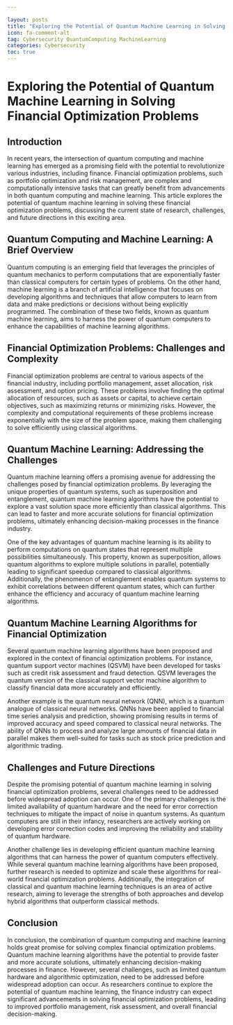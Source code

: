 ```yaml
---

layout: posts
title: "Exploring the Potential of Quantum Machine Learning in Solving Financial Optimization Problems"
icon: fa-comment-alt
tag: Cybersecurity QuantumComputing MachineLearning
categories: Cybersecurity
toc: true
---
```




# Exploring the Potential of Quantum Machine Learning in Solving Financial Optimization Problems

## Introduction

In recent years, the intersection of quantum computing and machine learning has emerged as a promising field with the potential to revolutionize various industries, including finance. Financial optimization problems, such as portfolio optimization and risk management, are complex and computationally intensive tasks that can greatly benefit from advancements in both quantum computing and machine learning. This article explores the potential of quantum machine learning in solving these financial optimization problems, discussing the current state of research, challenges, and future directions in this exciting area.

## Quantum Computing and Machine Learning: A Brief Overview

Quantum computing is an emerging field that leverages the principles of quantum mechanics to perform computations that are exponentially faster than classical computers for certain types of problems. On the other hand, machine learning is a branch of artificial intelligence that focuses on developing algorithms and techniques that allow computers to learn from data and make predictions or decisions without being explicitly programmed. The combination of these two fields, known as quantum machine learning, aims to harness the power of quantum computers to enhance the capabilities of machine learning algorithms.

## Financial Optimization Problems: Challenges and Complexity

Financial optimization problems are central to various aspects of the financial industry, including portfolio management, asset allocation, risk assessment, and option pricing. These problems involve finding the optimal allocation of resources, such as assets or capital, to achieve certain objectives, such as maximizing returns or minimizing risks. However, the complexity and computational requirements of these problems increase exponentially with the size of the problem space, making them challenging to solve efficiently using classical algorithms.

## Quantum Machine Learning: Addressing the Challenges

Quantum machine learning offers a promising avenue for addressing the challenges posed by financial optimization problems. By leveraging the unique properties of quantum systems, such as superposition and entanglement, quantum machine learning algorithms have the potential to explore a vast solution space more efficiently than classical algorithms. This can lead to faster and more accurate solutions for financial optimization problems, ultimately enhancing decision-making processes in the finance industry.

One of the key advantages of quantum machine learning is its ability to perform computations on quantum states that represent multiple possibilities simultaneously. This property, known as superposition, allows quantum algorithms to explore multiple solutions in parallel, potentially leading to significant speedup compared to classical algorithms. Additionally, the phenomenon of entanglement enables quantum systems to exhibit correlations between different quantum states, which can further enhance the efficiency and accuracy of quantum machine learning algorithms.

## Quantum Machine Learning Algorithms for Financial Optimization

Several quantum machine learning algorithms have been proposed and explored in the context of financial optimization problems. For instance, quantum support vector machines (QSVM) have been developed for tasks such as credit risk assessment and fraud detection. QSVM leverages the quantum version of the classical support vector machine algorithm to classify financial data more accurately and efficiently.

Another example is the quantum neural network (QNN), which is a quantum analogue of classical neural networks. QNNs have been applied to financial time series analysis and prediction, showing promising results in terms of improved accuracy and speed compared to classical neural networks. The ability of QNNs to process and analyze large amounts of financial data in parallel makes them well-suited for tasks such as stock price prediction and algorithmic trading.

## Challenges and Future Directions

Despite the promising potential of quantum machine learning in solving financial optimization problems, several challenges need to be addressed before widespread adoption can occur. One of the primary challenges is the limited availability of quantum hardware and the need for error correction techniques to mitigate the impact of noise in quantum systems. As quantum computers are still in their infancy, researchers are actively working on developing error correction codes and improving the reliability and stability of quantum hardware.

Another challenge lies in developing efficient quantum machine learning algorithms that can harness the power of quantum computers effectively. While several quantum machine learning algorithms have been proposed, further research is needed to optimize and scale these algorithms for real-world financial optimization problems. Additionally, the integration of classical and quantum machine learning techniques is an area of active research, aiming to leverage the strengths of both approaches and develop hybrid algorithms that outperform classical methods.

## Conclusion

In conclusion, the combination of quantum computing and machine learning holds great promise for solving complex financial optimization problems. Quantum machine learning algorithms have the potential to provide faster and more accurate solutions, ultimately enhancing decision-making processes in finance. However, several challenges, such as limited quantum hardware and algorithmic optimization, need to be addressed before widespread adoption can occur. As researchers continue to explore the potential of quantum machine learning, the finance industry can expect significant advancements in solving financial optimization problems, leading to improved portfolio management, risk assessment, and overall financial decision-making.